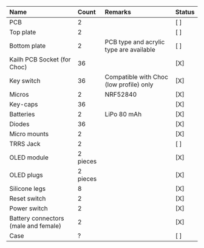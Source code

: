 | Name | Count | Remarks | Status |
|:-|:-|:-|:-|
| PCB | 2 | | [ ] |
| Top plate | 2 | | [ ] |
| Bottom plate | 2 | PCB type and acrylic type are available | [ ] |
| Kailh PCB Socket (for Choc) | 36 | | [X] |
| Key switch | 36 | Compatible with Choc (low profile) only | [X] |
| Micros | 2 | NRF52840 | [X] |
| Key-caps | 36 | | [X] |
| Batteries | 2 | LiPo 80 mAh | [X] |
| Diodes | 36 | | [X] |
| Micro mounts | 2 | | [X] |
| TRRS Jack | 2 | | [ ] |
| OLED module | 2 pieces | | [X] |
| OLED plugs | 2 pieces | | [X] |
| Silicone legs | 8 | | [X] |
| Reset switch | 2 | | [X] |
| Power switch | 2 | | [X] |
| Battery connectors (male and female) | 2 | | [X] |
| Case | ? | | [ ] |
